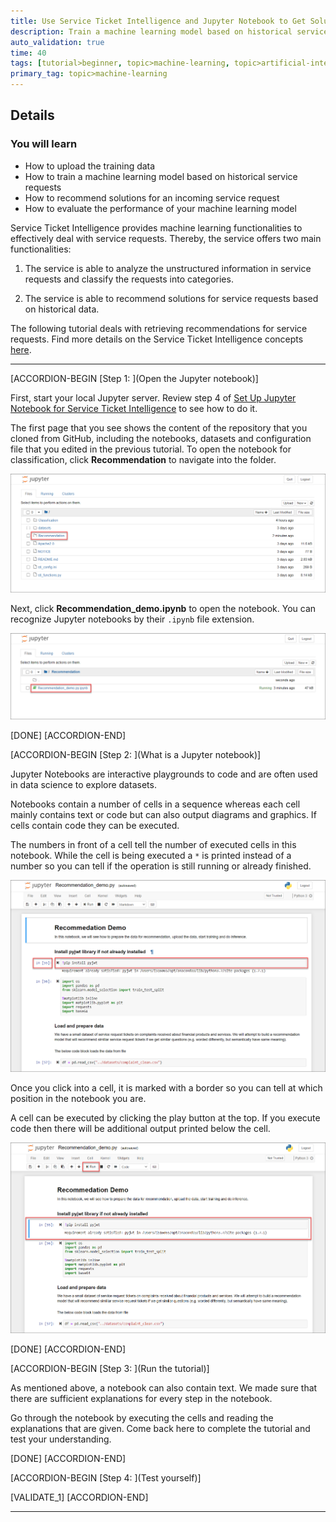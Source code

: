 ```yaml
---
title: Use Service Ticket Intelligence and Jupyter Notebook to Get Solution Recommendations
description: Train a machine learning model based on historical service requests in order to get solution recommendations for new requests.
auto_validation: true
time: 40
tags: [tutorial>beginner, topic>machine-learning, topic>artificial-intelligence, topic>cloud, software-product>sap-business-technology-platform, software-product>sap-ai-business-services, software-product>service-ticket-intelligence]
primary_tag: topic>machine-learning
---
```


## Details
### You will learn
  - How to upload the training data
  - How to train a machine learning model based on historical service requests
  - How to recommend solutions for an incoming service request
  - How to evaluate the performance of your machine learning model

  Service Ticket Intelligence provides machine learning functionalities to effectively deal with service requests. Thereby, the service offers two main functionalities:

  1. The service is able to analyze the unstructured information in service requests and classify the requests into categories.

  2. The service is able to recommend solutions for service requests based on historical data.

  The following tutorial deals with retrieving recommendations for service requests. Find more details on the Service Ticket Intelligence concepts [here](https://help.sap.com/viewer/934ccff77ddb4fa2bf268a0085984db0/SHIP/en-US/c8e6afbe13f74d53ab1ecc221d8a92be.html).

---

[ACCORDION-BEGIN [Step 1: ](Open the Jupyter notebook)]

First, start your local Jupyter server. Review step 4 of [Set Up Jupyter Notebook for Service Ticket Intelligence](cp-aibus-sti-jupyter-setup) to see how to do it.

The first page that you see shows the content of the repository that you cloned from GitHub, including the notebooks, datasets and configuration file that you edited in the previous tutorial. To open the notebook for classification, click **Recommendation** to navigate into the folder.

![Jupyter Home](jupyter-home.png)

Next, click **Recommendation_demo.ipynb** to open the notebook. You can recognize Jupyter notebooks by their `.ipynb` file extension.

![Open Notebook](open-notebook.png)

[DONE]
[ACCORDION-END]

[ACCORDION-BEGIN [Step 2: ](What is a Jupyter notebook)]

Jupyter Notebooks are interactive playgrounds to code and are often used in data science to explore datasets.

Notebooks contain a number of cells in a sequence whereas each cell mainly contains text or code but can also output diagrams and graphics. If cells contain code they can be executed.

The numbers in front of a cell tell the number of executed cells in this notebook. While the cell is being executed a `*` is printed instead of a number so you can tell if the operation is still running or already finished.

![Notebook Structure](notebook-structure.png)

Once you click into a cell, it is marked with a border so you can tell at which position in the notebook you are.

A cell can be executed by clicking the play button at the top. If you execute code then there will be additional output printed below the cell.

![Executing Cells](executing-cells.png)

[DONE]
[ACCORDION-END]


[ACCORDION-BEGIN [Step 3: ](Run the tutorial)]

As mentioned above, a notebook can also contain text. We made sure that there are sufficient explanations for every step in the notebook.

Go through the notebook by executing the cells and reading the explanations that are given. Come back here to complete the tutorial and test your understanding.

[DONE]
[ACCORDION-END]


[ACCORDION-BEGIN [Step 4: ](Test yourself)]

[VALIDATE_1]
[ACCORDION-END]

---
